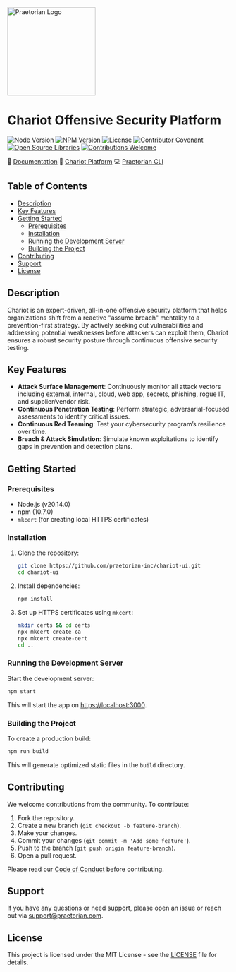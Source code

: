 <img src="https://github.com/praetorian-inc/chariot-ui/blob/main/public/icons/logo.png" alt="Praetorian Logo" width="200" height="200">

# Chariot Offensive Security Platform

[![Node Version](https://img.shields.io/badge/node-v20.14.0-339933)](https://nodejs.org/)
[![NPM Version](https://img.shields.io/badge/npm-v10.7.0-CB3837)](https://www.npmjs.com/)
[![License](https://img.shields.io/badge/license-MIT-007EC6.svg)](LICENSE)
[![Contributor Covenant](https://img.shields.io/badge/Contributor%20Covenant-2.1-007EC6.svg)](CODE_OF_CONDUCT.md)
[![Open Source Libraries](https://img.shields.io/badge/open--source-%F0%9F%92%9A-28a745)](https://opensource.org/)
[![Contributions Welcome](https://img.shields.io/badge/contributions-welcome-brightgreen.svg?style=flat)](https://github.com/praetorian-inc/chariot-ui/issues)

:book: [Documentation](https://docs.praetorian.com/hc/en-us)
:link: [Chariot Platform](preview.chariot.praetorian.com)
:computer: [Praetorian CLI](https://github.com/praetorian-inc/praetorian-cli)

## Table of Contents

- [Description](#description)
- [Key Features](#key-features)
- [Getting Started](#getting-started)
  - [Prerequisites](#prerequisites)
  - [Installation](#installation)
  - [Running the Development Server](#running-the-development-server)
  - [Building the Project](#building-the-project)
- [Contributing](#contributing)
- [Support](#support)
- [License](#license)


## Description

Chariot is an expert-driven, all-in-one offensive security platform that helps organizations shift from a reactive "assume breach" mentality to a prevention-first strategy. By actively seeking out vulnerabilities and addressing potential weaknesses before attackers can exploit them, Chariot ensures a robust security posture through continuous offensive security testing. 


## Key Features

- **Attack Surface Management**: Continuously monitor all attack vectors including external, internal, cloud, web app, secrets, phishing, rogue IT, and supplier/vendor risk.
- **Continuous Penetration Testing**: Perform strategic, adversarial-focused assessments to identify critical issues.
- **Continuous Red Teaming**: Test your cybersecurity program’s resilience over time.
- **Breach & Attack Simulation**: Simulate known exploitations to identify gaps in prevention and detection plans.

## Getting Started

### Prerequisites

- Node.js (v20.14.0)
- npm (10.7.0)
- `mkcert` (for creating local HTTPS certificates)

### Installation

1. Clone the repository:

   ```sh
   git clone https://github.com/praetorian-inc/chariot-ui.git
   cd chariot-ui
   ```

2. Install dependencies:

   ```sh
   npm install
   ```

3. Set up HTTPS certificates using `mkcert`:

   ```sh
   mkdir certs && cd certs
   npx mkcert create-ca
   npx mkcert create-cert
   cd ..
   ```

### Running the Development Server

Start the development server:

```sh
npm start
```

This will start the app on [https://localhost:3000](https://localhost:3000).

### Building the Project

To create a production build:

```sh
npm run build
```

This will generate optimized static files in the `build` directory.

## Contributing

We welcome contributions from the community. To contribute:

1. Fork the repository.
2. Create a new branch (`git checkout -b feature-branch`).
3. Make your changes.
4. Commit your changes (`git commit -m 'Add some feature'`).
5. Push to the branch (`git push origin feature-branch`).
6. Open a pull request.

Please read our [Code of Conduct](CODE_OF_CONDUCT.md) before contributing.

## Support

If you have any questions or need support, please open an issue or reach out via [support@praetorian.com](mailto:support@praetorian.com).

## License

This project is licensed under the MIT License - see the [LICENSE](LICENSE) file for details.


